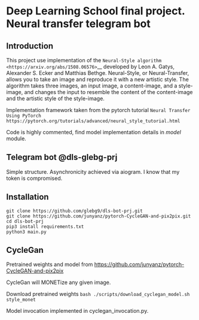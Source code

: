 Deep Learning School final project. Neural transfer telegram bot
=============================

Introduction
------------
This project use implementation of the `Neural-Style algorithm <https://arxiv.org/abs/1508.06576>`__
developed by Leon A. Gatys, Alexander S. Ecker and Matthias Bethge.
Neural-Style, or Neural-Transfer, allows you to take an image and
reproduce it with a new artistic style. The algorithm takes three images,
an input image, a content-image, and a style-image, and changes the input 
to resemble the content of the content-image and the artistic style of the style-image.

Implementation framework taken from the pytorch tutorial `Neural Transfer Using PyTorch https://pytorch.org/tutorials/advanced/neural_style_tutorial.html`

Code is highly commented, find model implementation details in _model_ module.

Telegram bot @dls-glebg-prj
----
Simple structure. Asynchronicity achieved via aiogram.
I know that my token is compromised.

Installation
---
```
git clone https://github.com/glebg9/dls-bot-prj.git
git clone https://github.com/junyanz/pytorch-CycleGAN-and-pix2pix.git
cd dls-bot-prj
pip3 install requirements.txt
python3 main.py 
```

CycleGan
---
Pretrained weights and model from <https://github.com/junyanz/pytorch-CycleGAN-and-pix2pix>

CycleGan will MONETize any given image.

Download pretrained weights
```bash ./scripts/download_cyclegan_model.sh style_monet```

Model invocation implemented in cyclegan_invocation.py.
